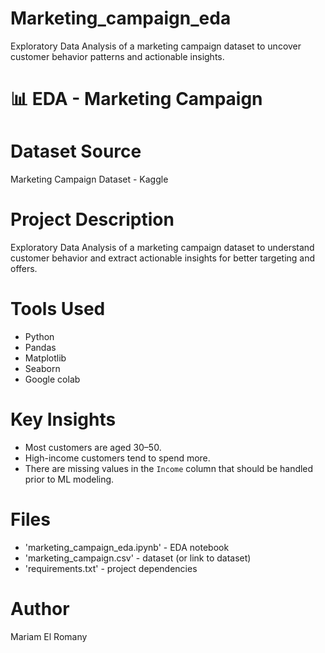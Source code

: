 # Marketing_campaign_eda
Exploratory Data Analysis of a marketing campaign dataset to uncover customer behavior patterns and actionable insights.
# 📊 EDA - Marketing Campaign
# Dataset Source
Marketing Campaign Dataset - Kaggle


# Project Description
Exploratory Data Analysis of a marketing campaign dataset to understand customer behavior and extract actionable insights for better targeting and offers.

# Tools Used
- Python
- Pandas
- Matplotlib
- Seaborn
- Google colab

# Key Insights
- Most customers are aged 30–50.
- High-income customers tend to spend more.
- There are missing values in the `Income` column that should be handled prior to ML modeling.

# Files
- 'marketing_campaign_eda.ipynb' - EDA notebook
- 'marketing_campaign.csv' - dataset (or link to dataset)
- 'requirements.txt' - project dependencies

# Author
Mariam El Romany
